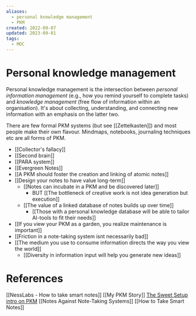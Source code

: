 ```yaml
---
aliases:
  - personal knowledge management
  - PKM
created: 2022-09-07
updated: 2023-09-01
tags:
  - MOC
---
```

# Personal knowledge management
Personal knowledge management is the intersection between _personal information management_ (e.g., how you remind yourself to complete tasks) and _knowledge management_ (free flow of information within an organisation). It's about collecting, understanding, and connecting new information with an emphasis on the latter two.

There are few formal PKM systems (but see [[Zettelkasten]]) and most people make their own flavour. Mindmaps, notebooks, journaling techniques etc are all forms of PKM.

- [[Collector's fallacy]]
- [[Second brain]]
- [[PARA system]]
- [[Evergreen Notes]]
- [[A PKM should foster the creation and linking of atomic notes]]
- [[Design your notes to have value long-term]]
	- [[Notes can incubate in a PKM and be discovered later]]
		- BUT [[The bottleneck of creative work is not idea generation but execution]]
	- [[The value of a linked database of notes builds up over time]]
		- [[Those with a personal knowledge database will be able to tailor AI-tools to fit their needs]]
- [[If you view your PKM as a garden, you realize maintenance is important]]
- [[Friction in a note-taking system isnt necessarily bad]]
- [[The medium you use to consume information directs the way you view the world]]
	- [[Diversity in information input will help you generate new ideas]]

# References
[[NessLabs - How to take smart notes]]
[[My PKM Story]]
[The Sweet Setup intro on PKM](https://thesweetsetup.com/pkm-intro-for-creatives/)
[[Notes Against Note-Taking Systems]]
[[How to Take Smart Notes]]